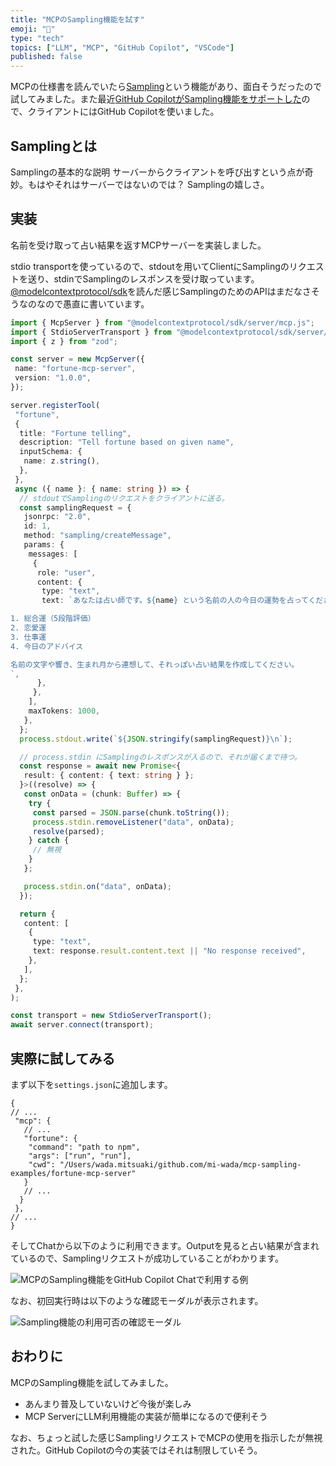 ```yaml
---
title: "MCPのSampling機能を試す"
emoji: "🛵"
type: "tech"
topics: ["LLM", "MCP", "GitHub Copilot", "VSCode"]
published: false
---
```


MCPの仕様書を読んでいたら[Sampling](https://modelcontextprotocol.info/docs/concepts/sampling/)という機能があり、面白そうだったので試してみました。また最近[GitHub CopilotがSampling機能をサポートした](https://code.visualstudio.com/updates/v1_101#_mcp-support-for-sampling-experimental)ので、クライアントにはGitHub Copilotを使いました。

## Samplingとは

Samplingの基本的な説明
サーバーからクライアントを呼び出すという点が奇妙。もはやそれはサーバーではないのでは？
Samplingの嬉しさ。

## 実装

名前を受け取って占い結果を返すMCPサーバーを実装しました。

stdio transportを使っているので、stdoutを用いてClientにSamplingのリクエストを送り、stdinでSamplingのレスポンスを受け取っています。[@modelcontextprotocol/sdk](https://github.com/modelcontextprotocol/typescript-sdk)を読んだ感じSamplingのためのAPIはまだなさそうなのなので愚直に書いています。

```ts
import { McpServer } from "@modelcontextprotocol/sdk/server/mcp.js";
import { StdioServerTransport } from "@modelcontextprotocol/sdk/server/stdio.js";
import { z } from "zod";

const server = new McpServer({
 name: "fortune-mcp-server",
 version: "1.0.0",
});

server.registerTool(
 "fortune",
 {
  title: "Fortune telling",
  description: "Tell fortune based on given name",
  inputSchema: {
   name: z.string(),
  },
 },
 async ({ name }: { name: string }) => {
  // stdoutでSamplingのリクエストをクライアントに送る。
  const samplingRequest = {
   jsonrpc: "2.0",
   id: 1,
   method: "sampling/createMessage",
   params: {
    messages: [
     {
      role: "user",
      content: {
       type: "text",
       text: `あなたは占い師です。${name} という名前の人の今日の運勢を占ってください。以下の要素を含めて、楽しく魅力的な占い結果を日本語で作成してください：

1. 総合運（5段階評価）
2. 恋愛運
3. 仕事運
4. 今日のアドバイス

名前の文字や響き、生まれ月から連想して、それっぽい占い結果を作成してください。
`,
      },
     },
    ],
    maxTokens: 1000,
   },
  };
  process.stdout.write(`${JSON.stringify(samplingRequest)}\n`);

  // process.stdin にSamplingのレスポンスが入るので、それが届くまで待つ。
  const response = await new Promise<{
   result: { content: { text: string } };
  }>((resolve) => {
   const onData = (chunk: Buffer) => {
    try {
     const parsed = JSON.parse(chunk.toString());
     process.stdin.removeListener("data", onData);
     resolve(parsed);
    } catch {
     // 無視
    }
   };

   process.stdin.on("data", onData);
  });

  return {
   content: [
    {
     type: "text",
     text: response.result.content.text || "No response received",
    },
   ],
  };
 },
);

const transport = new StdioServerTransport();
await server.connect(transport);
```

## 実際に試してみる

まず以下を`settings.json`に追加します。

```jsonc
{
// ...
 "mcp": {
   // ...
   "fortune": {
    "command": "path to npm",
    "args": ["run", "run"],
    "cwd": "/Users/wada.mitsuaki/github.com/mi-wada/mcp-sampling-examples/fortune-mcp-server"
   }
   // ...
  }
 },
// ...
}
```

そしてChatから以下のように利用できます。Outputを見ると占い結果が含まれているので、Samplingリクエストが成功していることがわかります。

![MCPのSampling機能をGitHub Copilot Chatで利用する例](mcp-sampling-result.png)

なお、初回実行時は以下のような確認モーダルが表示されます。

![Sampling機能の利用可否の確認モーダル](mcp-sampling-confirmation.png)

## おわりに

MCPのSampling機能を試してみました。

- あんまり普及していないけど今後が楽しみ
- MCP ServerにLLM利用機能の実装が簡単になるので便利そう

なお、ちょっと試した感じSamplingリクエストでMCPの使用を指示したが無視された。GitHub Copilotの今の実装ではそれは制限していそう。
